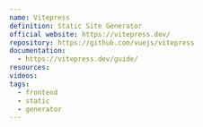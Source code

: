 ```yaml
---
name: Vitepress
definition: Static Site Generator
official website: https://vitepress.dev/
repository: https://github.com/vuejs/vitepress
documentation:
  - https://vitepress.dev/guide/
resources: 
videos: 
tags:
  - frontend
  - static
  - generator
---
```

